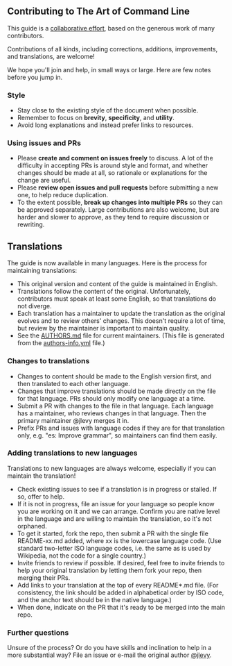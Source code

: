 ## Contributing to The Art of Command Line

This guide is a [collaborative effort](AUTHORS.md), based on the generous work of many contributors.

Contributions of all kinds, including corrections, additions, improvements, and translations, are welcome!

We hope you'll join and help, in small ways or large.
Here are few notes before you jump in.

### Style

- Stay close to the existing style of the document when possible.
- Remember to focus on **brevity**, **specificity**, and **utility**.
- Avoid long explanations and instead prefer links to resources.

### Using issues and PRs

- Please **create and comment on issues freely** to discuss. A lot of the difficulty in accepting PRs is around style and format, and whether changes should be made at all, so rationale or explanations for the change are useful.
- Please **review open issues and pull requests** before submitting a new one, to help reduce duplication.
- To the extent possible, **break up changes into multiple PRs** so they can be approved separately. Large contributions are also welcome, but are harder and slower to approve, as they tend to require discussion or rewriting.


## Translations

The guide is now available in many languages. Here is the process for maintaining translations:

- This original version and content of the guide is maintained in English.
- Translations follow the content of the original. Unfortunately, contributors must speak at least some English, so that translations do not diverge.
- Each translation has a maintainer to update the translation as the original evolves and to review others' changes. This doesn't require a lot of time, but review by the maintainer is important to maintain quality.
- See the [AUTHORS.md](AUTHORS.md) file for current maintainers. (This file is generated from the [authors-info.yml](admin/authors-info.yml) file.)

### Changes to translations

- Changes to content should be made to the English version first, and then translated to each other language.
- Changes that improve translations should be made directly on the file for that language. PRs should only modify one language at a time.
- Submit a PR with changes to the file in that language. Each language has a maintainer, who reviews changes in that language. Then the primary maintainer @jlevy merges it in.
- Prefix PRs and issues with language codes if they are for that translation only, e.g. "es: Improve grammar", so maintainers can find them easily.

### Adding translations to new languages

Translations to new languages are always welcome, especially if you can maintain the translation!

- Check existing issues to see if a translation is in progress or stalled. If so, offer to help.
- If it is not in progress, file an issue for your language so people know you are working on it and we can arrange. Confirm you are native level in the language and are willing to maintain the translation, so it's not orphaned.
- To get it started, fork the repo, then submit a PR with the single file README-xx.md added, where xx is the lowercase language code. (Use standard two-letter ISO language codes, i.e. the same as is used by Wikipedia, not the code for a single country.)
- Invite friends to review if possible. If desired, feel free to invite friends to help your original translation by letting them fork your repo, then merging their PRs.
- Add links to your translation at the top of every README*.md file. (For consistency, the link should be added in alphabetical order by ISO code, and the anchor text should be in the native language.)
- When done, indicate on the PR that it's ready to be merged into the main repo.

### Further questions

Unsure of the process?
Or do you have skills and inclination to help in a more substantial way?
File an issue or e-mail the original author [@jlevy](https://github.com/jlevy).
